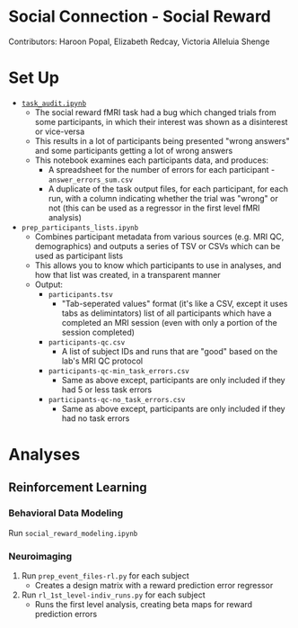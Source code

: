 # Social Connection - Social Reward
Contributors: Haroon Popal, Elizabeth Redcay, Victoria Alleluia Shenge


# Set Up
- [`task_audit.ipynb`](https://github.com/hspopal/scon_social_reward/blob/main/code/task_audit.ipynb)
  - The social reward fMRI task had a bug which changed trials from some participants, in which their interest was shown as a disinterest or vice-versa
  - This results in a lot of participants being presented "wrong answers" and some participants getting a lot of wrong answers
  - This notebook examines each participants data, and produces:
    - A spreadsheet for the number of errors for each participant - `answer_errors_sum.csv`
    - A duplicate of the task output files, for each participant, for each run, with a column indicating whether the trial was "wrong" or not (this can be used as a regressor in the first level fMRI analysis)
- `prep_participants_lists.ipynb`
  - Combines participant metadata from various sources (e.g. MRI QC, demographics) and outputs a series of TSV or CSVs which can be used as participant lists
  - This allows you to know which participants to use in analyses, and how that list was created, in a transparent manner
  - Output:
    - `participants.tsv`
      - "Tab-seperated values" format (it's like a CSV, except it uses tabs as delimintators) list of all participants which have a completed an MRI session (even with only a portion of the session completed)
    - `participants-qc.csv`
      - A list of subject IDs and runs that are "good" based on the lab's MRI QC protocol
    - `participants-qc-min_task_errors.csv`
      - Same as above except, participants are only included if they had 5 or less task errors
    - `participants-qc-no_task_errors.csv`
      - Same as above except, participants are only included if they had no task errors


# Analyses

## Reinforcement Learning
### Behavioral Data Modeling
Run `social_reward_modeling.ipynb`

### Neuroimaging

1. Run `prep_event_files-rl.py` for each subject
    - Creates a design matrix with a reward prediction error regressor
2. Run `rl_1st_level-indiv_runs.py` for each subject
    - Runs the first level analysis, creating beta maps for reward prediction errors

